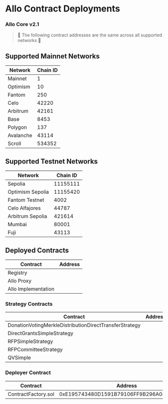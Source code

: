 # Allo Contract Deployments

### Allo Core v2.1

> 🤚 The following contract addresses are the same across all supported networks 🤚

## Supported Mainnet Networks

| Network         | Chain ID |
| --------------- | -------- |
| Mainnet         | 1        |
| Optimism        | 10       |
| Fantom          | 250      |
| Celo            | 42220    |
| Arbitrum        | 42161    |
| Base            | 8453     |
| Polygon         | 137      |
| Avalanche       | 43114    |
| Scroll          | 534352   |


## Supported Testnet Networks

| Network         | Chain ID |
| --------------- | -------- |
| Sepolia         | 11155111 |
| Optimism Sepolia| 11155420 |
| Fantom Testnet  | 4002     |
| Celo Alfajores  | 44787    |
| Arbitrum Sepolia| 421614   |
| Mumbai          | 80001    |
| Fuji            | 43113    |



## Deployed Contracts

<table>
<thead>
    <tr>
        <th>Contract</th>
        <th>Address</th>
    </tr>
</thead>
<tbody>
    <tr>
        <td>Registry</td>
        <td></td>
    </tr>
    <tr>
        <td>Allo Proxy</td>
        <td></td>
    </tr>
    <tr>
        <td>Allo Implementation</td>
        <td></td>
    </tr>
</tbody>
</table>

### Strategy Contracts

<table>
<thead>
    <tr>
        <th>Contract</th>
        <th>Address</th>
    </tr>
</thead>
<tbody>
    <tr>
        <td>DonationVotingMerkleDistributionDirectTransferStrategy</td>
        <td></td>
    </tr>
    <tr>
        <td>DirectGrantsSimpleStrategy</td>
        <td></td>
    </tr>
    <tr>
        <td>RFPSimpleStrategy</td>
        <td></td>
    </tr>
    <tr>
        <td>RFPCommitteeStrategy</td>
        <td></td>
    </tr>
    <tr>
        <td>QVSimple</td>
        <td></td>
    </tr>
</tbody>
</table>

### Deployer Contract

<table>
<thead>
    <tr>
        <th>Contract</th>
        <th>Address</th>
    </tr>
</thead>
<tbody>
    <tr>
        <td>ContractFactory.sol</td>
        <td>0xE195743480D1591B79106FF9B296A0cD38aDa807</td>
    </tr>
</tbody>
</table>
